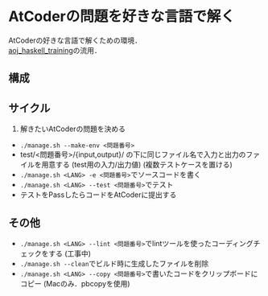 # AtCoderの問題を好きな言語で解く

AtCoderの好きな言語で解くための環境．  
[aoj_haskell_training](https://github.com/fhiyo/aoj_haskell_training)の流用．

## 構成

## サイクル
1. 解きたいAtCoderの問題を決める
- `./manage.sh --make-env <問題番号>`
- test/<問題番号>/{input,output}/ の下に同じファイル名で入力と出力のファイルを用意する (test用の入力/出力値) (複数テストケースを置ける)
- `./manage.sh <LANG> -e <問題番号>`でソースコードを書く
- `./manage.sh <LANG> --test <問題番号>`でテスト
- テストをPassしたらコードをAtCoderに提出する

## その他
- `./manage.sh <LANG> --lint <問題番号>`でlintツールを使ったコーディングチェックをする (工事中)
- `./manage.sh --clean`でビルド時に生成したファイルを削除
- `./manage.sh <LANG> --copy <問題番号>`で書いたコードをクリップボードにコピー (Macのみ．pbcopyを使用)
